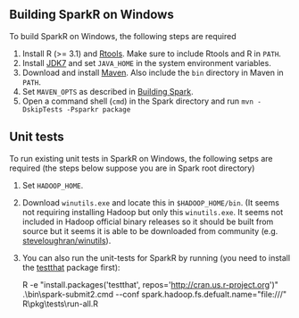 ## Building SparkR on Windows

To build SparkR on Windows, the following steps are required

1. Install R (>= 3.1) and [Rtools](http://cran.r-project.org/bin/windows/Rtools/). Make sure to
include Rtools and R in `PATH`.
2. Install
[JDK7](http://www.oracle.com/technetwork/java/javase/downloads/jdk7-downloads-1880260.html) and set
`JAVA_HOME` in the system environment variables.
3. Download and install [Maven](http://maven.apache.org/download.html). Also include the `bin`
directory in Maven in `PATH`.
4. Set `MAVEN_OPTS` as described in [Building Spark](http://spark.apache.org/docs/latest/building-spark.html).
5. Open a command shell (`cmd`) in the Spark directory and run `mvn -DskipTests -Psparkr package`

##  Unit tests

To run existing unit tests in SparkR on Windows, the following setps are required (the steps below suppose you are in Spark root directory)

1. Set `HADOOP_HOME`.
2. Download `winutils.exe` and locate this in `$HADOOP_HOME/bin`. (It seems not requiring installing Hadoop but only this `winutils.exe`. It seems not included in Hadoop official binary releases so it should be built from source but it seems it is able to be downloaded from community (e.g. [steveloughran/winutils](https://github.com/steveloughran/winutils)).
3. You can also run the unit-tests for SparkR by running (you need to install the [testthat](http://cran.r-project.org/web/packages/testthat/index.html) package first):
 
    R -e "install.packages('testthat', repos='http://cran.us.r-project.org')"
    .\bin\spark-submit2.cmd --conf spark.hadoop.fs.defualt.name="file:///" R\pkg\tests\run-all.R

